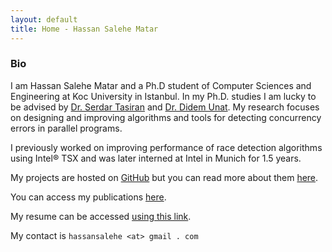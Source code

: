 ```yaml
---
layout: default
title: Home - Hassan Salehe Matar
---
```


### Bio

I am Hassan Salehe Matar and a Ph.D student of Computer Sciences and
Engineering at Koc University in Istanbul. In my Ph.D. studies I am
lucky to be advised by [Dr. Serdar Tasiran](https://home.ku.edu.tr/~stasiran/)
and [Dr. Didem Unat](https://home.ku.edu.tr/~dunat/).  My research focuses
on designing and improving algorithms and tools for detecting concurrency
errors in parallel programs.

I previously worked on improving performance of race detection algorithms
using Intel® TSX and was later interned at Intel in Munich for 1.5 years.

My projects are hosted on [GitHub](https://github.com/hassansalehe) but
you can read more about them [here](projects).

You can access my publications [here](publications).

My resume can be accessed [using this link](cv).

My contact is `hassansalehe <at> gmail . com`
